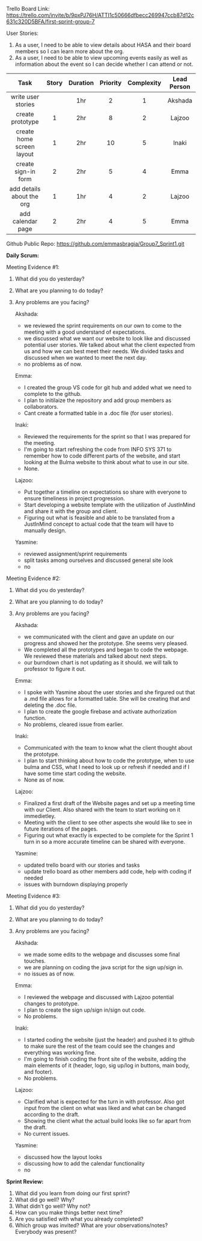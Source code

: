Trello Board Link: https://trello.com/invite/b/9pxPJ76H/ATTI1c50666dfbecc269947ccb87d12c631c320D5BFA/first-sprint-group-7 

User Stories: 
1. As a user, I need to be able to view details about HASA and their board members so I can learn more about the org.
2. As a user, I need to be able to view upcoming events easily as well as information about the event so I can decide whether I can attend or not.


| Task                      | Story | Duration | Priority | Complexity | Lead Person |
|:-------------------------:|:-----:|:--------:|:--------:|:----------:|:-----------:|
| write user stories        |       | 1hr      | 2        | 1          | Akshada     |
| create prototype          | 1     | 2hr      | 8        | 2          | Lajzoo      |
| create home screen layout | 1     | 2hr      | 10       | 5          | Inaki       |
| create sign-in form       | 2     | 2hr      | 5        | 4          | Emma        |
| add details about the org | 1     | 1hr      | 4        | 2          | Lajzoo      |
| add calendar page         | 2     | 2hr      | 4        | 5          | Emma        |



Github Public Repo: https://github.com/emmasbragia/Group7_Sprint1.git 

**Daily Scrum:** 

Meeting Evidence #1:
1. What did you do yesterday?
2. What are you planning to do today?
3. Any problems are you facing?

    Akshada:
    - we reviewed the sprint requirements on our own to come to the meeting with a good understand of expectations.
    - we discussed what we want our website to look like and discussed potential user stories. We talked about what the client expected from us and how we can best meet their needs. We divided tasks and discussed when we wanted to meet the next day.
    - no problems as of now.
    
    Emma:
    - I created the group VS code for git hub and added what we need to complete to the github. 
    - I plan to initilaize the repository and add group members as collaborators. 
    - Cant create a formatted table in a .doc file (for user stories).

    Inaki:
    - Reviewed the requirements for the sprint so that I was prepared for the meeting.
    - I'm going to start refreshing the code from INFO SYS 371 to remember how to code different parts of the website, and start looking at the Bulma website to think about what to use in our site.
    -  None.

    Lajzoo:
    - Put together a timeline on expectations so share with everyone to ensure timeliness in project progression.
    - Start developing a website template with the utilization of JustInMind and share it with the group and client.
    - Figuring out what is feasible and able to be translated from a JustInMind concept to actual code that the team will have to manually design.

    Yasmine:
    - reviewed assignment/sprint requirements
    -  split tasks among ourselves and discussed general site look
    -  no
    
Meeting Evidence #2:

1. What did you do yesterday?
2. What are you planning to do today?
3. Any problems are you facing?

    Akshada:
    - we communicated with the client and gave an update on our progress and showed her the prototype. She seems very pleased.
    - We completed all the prototypes and began to code the webpage. We reviewed these materials and talked about next steps.
    - our burndown chart is not updating as it should. we will talk to professor to figure it out.
    
    Emma:
    - I spoke with Yasmine about the user stories and she firgured out that a .md file allows for a formatted table. She will be creating that and deleting the .doc file. 
    - I plan to create the google firebase and activate authorization function.
    - No problems, cleared issue from earlier. 

    Inaki:
    - Communicated with the team to know what the client thought about the prototype.
    -  I plan to start thinking about how to code the prototype, when to use bulma and CSS, what I need to look up or refresh if needed and if I have some time start coding the website.
    -  None as of now.

    Lajzoo:
    - Finalized a first draft of the Website pages and set up a meeting time with our Client. Also shared with the team to start working on it immedietley. 
    - Meeting with the client to see other aspects she would like to see in future iterations of the pages. 
    - Figuring out what exactly is expected to be complete for the Sprint 1 turn in so a more accurate timeline can be shared with everyone. 

    Yasmine:
    - updated trello board with our stories and tasks
    - update trello board as other members add code, help with coding if needed
    -  issues with burndown displaying properly

Meeting Evidence #3:

1. What did you do yesterday?
2. What are you planning to do today?
3. Any problems are you facing?

    Akshada:
    - we made some edits to the webpage and discusses some final touches. 
    - we are planning on coding the java script for the sign up/sign in.
    - no issues as of now.
    
    Emma:
    - I reviewed the webpage and discussed with Lajzoo potential changes to prototype. 
    - I plan to create the sign up/sign in/sign out code. 
    - No problems. 

    Inaki:
    - I started coding the website (just the header) and pushed it to github to make sure the rest of the team could see the changes and everything was working fine.
    -  I'm going to finish coding the front site of the website, adding the main elements of it (header, logo, sig up/log in buttons, main body, and footer).
    -  No problems.

    Lajzoo:
    - Clarified what is expected for the turn in with professor. Also got input from the client on what was liked and what can be changed according to the draft. 
    - Showing the client what the actual build looks like so far apart from the draft. 
    - No current issues. 

    Yasmine:
    - discussed how the layout looks
    - discussing how to add the calendar functionality
    - no

**Sprint Review:**

1. What did you learn from doing our first sprint?
2. What did go well? Why?
3. What didn’t go well? Why not?
4. How can you make things better next time?
5. Are you satisfied with what you already completed?
6. Which group was invited? What are your observations/notes? Everybody was present?
